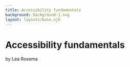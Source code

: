 ```yaml
---
title: Accessibility fundamentals
background: background-1.svg
layout: layouts/base.njk
---
```


# Accessibility fundamentals

by Lea Rosema
